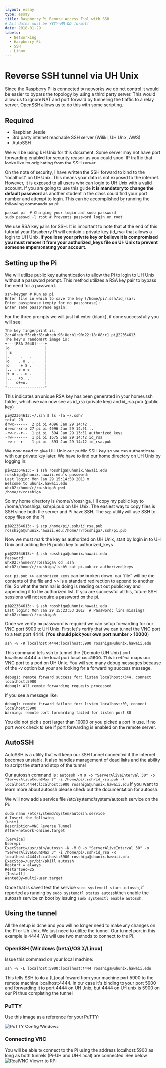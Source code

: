 ```yaml
---
layout: essay
type: essay
title: Raspberry Pi Remote Access Tool with SSH
# All dates must be YYYY-MM-DD format!
date: 2018-01-29
labels:
  - Networking
  - Raspberry Pi
  - SSH
  - Linux
---
```


# Reverse SSH tunnel via UH Unix

Since the Raspberry Pi is connected to networks we do not control it would be easier to bypass the topology by using a third party server. This would allow us to ignore NAT and port forward by tunneling the traffic to a relay server. OpenSSH allows us to do this with some scripting.

## Required

 - Raspbian Jessie
 - 3rd party internet reachable SSH server (Wiliki, UH Unix, AWS)
 - AutoSSH

We will be using UH Unix for this document. Some server may not have port forwarding enabled for security reason as you could spoof IP traffic that looks like its originating from the SSH server. 

On the note of security, I have written the SSH forward to bind to the 'localhost' on UH Unix. This means your data is not exposed to the internet. However, it is exposed to all users who can login to UH Unix with a valid account. If you are going to use this guide **it is mandatory to change the default password** as another student in the class could find your port number and attempt to login. This can be accomplished by running the following commands as pi:

    passwd pi  # Changing your login and sudo password
    sudo passwd -l root # Prevents password login on root

We use RSA key pairs for SSH. It is important to note that at the end of this tutorial your Raspberry Pi will contain a private key (id_rsa) that allows a login to UH Unix. **If you lose your private key or believe it is compromised you must remove it from your authorized_keys file on UH Unix to prevent someone impersonating your account.** 
## Setting up the Pi
We will utilize public key authentication to allow the Pi to login to UH Unix without a password prompt. This method utilizes a RSA key pair to bypass the need for a password. 

    ssh-keygen # Run as pi
    Enter file in which to save the key (/home/pi/.ssh/id_rsa):
    Enter passphrase (empty for no passphrase):
    Enter same passphrase again:

For the three prompts we will just hit enter (blank), if done successfully you will see:

    The key fingerprint is:
	2c:46:eb:55:eb:68:ab:eb:96:8e:b1:90:22:18:08:c1 pi@22364613
	The key's randomart image is:
	+---[RSA 2048]----+
	|o                |
	| E               |
	|.     .   .      |
	|o    . o . .     |
	|o     + S .      |
	|.. . o o o       |
	|+ o . ..o .      |
	|.. . +o. .       |
	|    o+=o.        |
	+-----------------+

This indicates an unique RSA key has been generated in your home/.ssh folder, which we can now see as id_rsa (private key) and id_rsa.pub (public key)

	pi@22364613:~/.ssh $ ls -la ~/.ssh/
	total 20
	drwx------  2 pi pi 4096 Jan 29 14:42 .
	drwxr-xr-x 27 pi pi 4096 Jan 29 14:01 ..
	-rw-r--r--  1 pi pi  394 Jan 29 13:51 authorized_keys
	-rw-------  1 pi pi 1675 Jan 29 14:42 id_rsa
	-rw-r--r--  1 pi pi  393 Jan 29 14:42 id_rsa.pub

We now need to give UH Unix our public SSH key so we can authenticate with our private key later. We have to find our home directory on UH Unix by logging in:

    pi@22364613:~ $ ssh rosshiga@uhunix.hawaii.edu
	rosshiga@uhunix.hawaii.edu's password:
	Last login: Mon Jan 29 15:14:58 2018 m
	Welcome to uhunix.hawaii.edu
	uhx02:/home/r/rosshiga% pwd
	/home/r/rosshiga
	
So my home directory is /home/r/rosshiga. I'll copy my public key to /home/r/rosshiga/.ssh/pi.pub on UH Unix. The easiest way to copy files is SSH since both the server and Pi have SSH. The `scp` utility will use SSH to copy files on the Pi

    pi@22364613:~ $ scp /home/pi/.ssh/id_rsa.pub rosshiga@uhunix.hawaii.edu:/home/r/rosshiga/.ssh/pi.pub

Now we must mark the key as authorized on UH Unix, start by login in to UH Unix and adding the Pi public key to authorized_keys

    pi@22364613:~ $ ssh rosshiga@uhunix.hawaii.edu
    Password:
    uhx02:/home/r/rosshiga% cd .ssh
	uhx02:/home/r/rosshiga/.ssh% cat pi.pub >> authorized_keys

`cat pi.pub >> authorized_keys` can be broken down. cat "file" will be the contents of the file and >> is a standard redirection to append to another file. So what the terminal is doing is reading out out public key and appending it to the authorized list. If you are successful at this, future SSH sessions will not require a password on the pi.

    pi@22364613:~ $ ssh rosshiga@uhunix.hawaii.edu
	Last login: Mon Jan 29 15:23:53 2018  # Password: line missing!
	uhx02:/home/r/rosshiga%

Once we verify no password is required we can setup forwarding for our VNC port 5900 to UH Unix. First let's verify that we can tunnel the VNC port to a test port 4444. (**You should pick your own port number > 10000**)

    ssh -v -R localhost:4444:localhost:5900 rosshiga@uhunix.hawaii.edu
   This command tells ssh to tunnel the (R)emote (UH Unix) port localhost:4444 to the local port localhost:5900. This in effect maps our VNC port to a port on UH Unix. You will see many debug messages because of the 	-v option but your are looking for a forwarding success message.
   

    debug1: remote forward success for: listen localhost:4344, connect localhost:5900
	debug1: All remote forwarding requests processed

If you see a message like:

    debug1: remote forward failure for: listen localhost:80, connect localhost:5900
	Warning: remote port forwarding failed for listen port 80
You did not pick a port larger than 10000 or you picked a port in use. If no port work check to see if port forwarding is enabled on the remote server.

## AutoSSH
AutoSSH is a utility that will keep our SSH tunnel connected if the internet becomes unstable. It also handles management of dead links and the ability to script the start and stop of the tunnel

Our autossh command is : `autossh -M 0 -o "ServerAliveInterval 30" -o "ServerAliveCountMax 3" -i /home/pi/.ssh/id_rsa.pub -R localhost:4444:localhost:5900 rosshiga@uhunix.hawaii.edu` 
If you want to learn more about autossh please check out the documentation for autossh.

We will now add a service file /etc/systemd/system/autossh.service on the Pi:

    sudo nano /etc/systemd/system/autossh.service
    # Insert the following
    [Unit]
	Description=VNC Reverse Tunnel
	After=network-online.target

	[Service]
	User=pi
	ExecStart=/usr/bin/autossh -N -M 0 -o "ServerAliveInterval 30" -o "ServerAliveCountMax 3" -i /home/pi/.ssh/id_rsa -R localhost:4444:localhost:5900 rosshiga@uhunix.hawaii.edu
	ExecStop=/usr/bin/pkill autossh
	Restart = always
	RestartSec=25
	[Install]
	WantedBy=multi-user.target

	

Once that is saved test the service `sudo systemctl start autossh`, if reported as running by `sudo systemctl status autossh`then enable the autossh service on boot by issuing `sudo systemctl enable autossh`.
## Using the tunnel
All the setup is done and you will no longer need to make any changes on the Pi or Uh Unix. We just need to utilize the tunnel. Our tunnel port in this example is 4444. We will use two methods to connect to the Pi.
### OpenSSH (Windows (beta)/OS X/Linux)
Issue this command on your local machine:

    ssh -v -L localhost:5900:localhost:4444 rosshiga@uhunix.hawaii.edu

This tells SSH to do a (L)ocal foward from your machine port 5900 to the remote machine localhost:4444. In our case it's binding to your port 5900 and forwarding it to port 4444 on UH Unix, but 4444 on UH unix is 5900 on our Pi thus completing the tunnel

### PuTTY
Use this image as a reference for your PuTTY:

![PuTTY Config Windows](https://rosshi.ga/Ww3lt77.png)

### Connecting VNC
You will be able to connect to the Pi using the address localhost:5900 as long as both tunnels (Pi-UH and UH-Local) are connected. See below
![RealVNC Viewer to RPi](https://rosshi.ga/br9gdCM.png)

